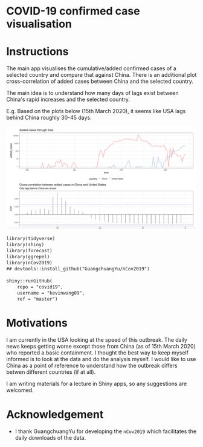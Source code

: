 # COVID-19 confirmed case visualisation

# Instructions


The main app visualises the cumulative/added confirmed cases of a selected country and compare that against China. There is an additional plot cross-correlation of added cases between China and the selected country. 

The main idea is to understand how many days of lags exist between China's rapid increases and the selected country. 

E.g. Based on the plots below (15th March 2020), it seems like USA lags behind China roughly 30-45 days. 

![](figures/usa_15_Mar_2020.png)

```
library(tidyverse)
library(shiny)
library(forecast)
library(ggrepel)
library(nCov2019)
## devtools::install_github("GuangchuangYu/nCov2019")

shiny::runGitHub(
    repo = "covid19", 
    username = "kevinwang09", 
    ref = "master")
```

# Motivations

I am currently in the USA looking at the speed of this outbreak. The daily news keeps getting worse except those from China (as of 15th March 2020) who reported a basic containment. I thought the best way to keep myself informed is to look at the data and do the analysis myself. I would like to use China as a point of reference to understand how the outbreak differs betwen different countries (if at all).

I am writing materials for a lecture in Shiny apps, so any suggestions are welcomed. 


# Acknowledgement

+ I thank GuangchuangYu for developing the `nCov2019` which facilitates the daily downloads of the data.
